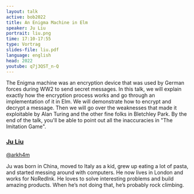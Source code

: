```yaml
---
layout: talk
active: bob2022
title: An Enigma Machine in Elm
speaker: Ju Liu
portrait: liu.png
time: 17:10-17:55
type: Vortrag
slides-file: liu.pdf
language: english
head: 2022
youtube: q7j3QST_n-Q
---
```

The Enigma machine was an encryption device that was used by German
forces during WW2 to send secret messages. In this talk, we will
explain exactly how the encryption process works and go through an
implementation of it in Elm. We will demonstrate how to encrypt and
decrypt a message. Then we will go over the weaknesses that made it
exploitable by Alan Turing and the other fine folks in Bletchley
Park. By the end of the talk, you'll be able to point out all the
inaccuracies in "The Imitation Game".

### [Ju Liu](https://github.com/Arkham)

[@arkh4m](https://twitter.com/arkh4m)

Ju was born in China, moved to Italy as a kid, grew up eating a lot of
pasta, and started messing around with computers. He now lives in
London and works for NoRedInk. He loves to solve interesting problems
and build amazing products. When he’s not doing that, he’s probably
rock climbing.
